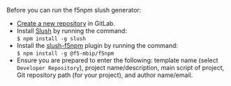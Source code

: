 Before you can run the f5npm slush generator:<br>
- [Create a new repository](https://docs.gitlab.com/ee/user/project/repository/#create-a-repository) in GitLab.
- Install [Slush](https://github.com/slushjs/slush) by running the command: <br>```$ npm install -g slush```
- Install the [slush-f5npm](https://gitswarm.f5net.com/mbip/infra/slush-f5npm) plugin by running the command:<br> ```$ npm install -g @f5-mbip/f5npm```
- Ensure you are prepared to enter the following: template name (select ``Developer Repository``), project name/description, main script of project, Git repository path (for your project), and author name/email.
